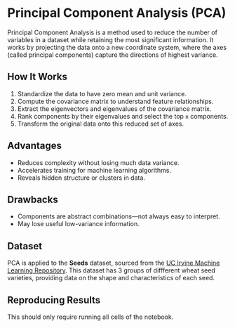 # Principal Component Analysis (PCA)

Principal Component Analysis is a method used to reduce the number of variables in a dataset while retaining the most significant information. It works by projecting the data onto a new coordinate system, where the axes (called principal components) capture the directions of highest variance.

## How It Works

1. Standardize the data to have zero mean and unit variance.
2. Compute the covariance matrix to understand feature relationships.
3. Extract the eigenvectors and eigenvalues of the covariance matrix.
4. Rank components by their eigenvalues and select the top `n` components.
5. Transform the original data onto this reduced set of axes.

## Advantages

- Reduces complexity without losing much data variance.
- Accelerates training for machine learning algorithms.
- Reveals hidden structure or clusters in data.

## Drawbacks

- Components are abstract combinations—not always easy to interpret.
- May lose useful low-variance information.

## Dataset

PCA is applied to the **Seeds** dataset, sourced from the [UC Irvine Machine Learning Repository](https://archive.ics.uci.edu/dataset/236/seeds). This dataset has 3 groups of diffferent wheat seed varieties, providing data on the shape and characteristics of each seed.

## Reproducing Results

This should only require running all cells of the notebook.